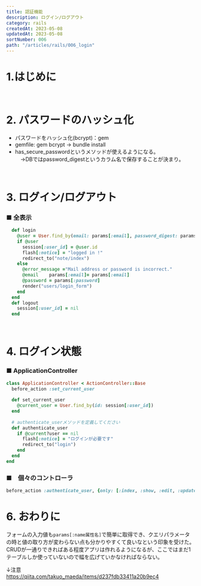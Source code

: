 ```yaml
---
title: 認証機能
description: ログイン/ログアウト
category: rails
createdAt: 2023-05-08
updatedAt: 2023-05-08
sortNumber: 006
path: "/articles/rails/006_login"
---
```


<nuxt-content-wrapper>

# 1.はじめに


<br>

# 2. パスワードのハッシュ化
- パスワードをハッシュ化(bcrypt)：gem
- gemfile: gem bcrypt → bundle install
-  has_secure_passwordというメソッドが使えるようになる。 <br>
　→DBではpassword_digestというカラム名で保存することが決まり。


<br>

# 3. ログイン/ログアウト
### ■ 全表示
```ruby
  def login
    @user = User.find_by(email: params[:email], password_digest: params[:password])
    if @user
      session[:user_id] = @user.id
      flash[:notice] = "logged in !"
      redirect_to("note/index")
    else
      @error_message ="Mail address or password is incorrect."
      @email    params[:email]= params[:email]
      @password = params[:password]
      render("users/login_form")
    end
  end
  def logout
    session[:user_id] = nil
  end
```

<br>

# 4. ログイン状態
### ■ ApplicationController
```ruby
class ApplicationController < ActionController::Base
  before_action :set_current_user
  
  def set_current_user
    @current_user = User.find_by(id: session[:user_id])
  end
  
  # authenticate_userメソッドを定義してください
  def authenticate_user
    if @current?user == nil
      flash[:notice] = "ログインが必要です"
      redirect_to("login")
    end
  end
end

``` 

### ■　個々のコントローラ
```ruby
before_action :authenticate_user, {only: [:index, :show, :edit, :update]}
```


# 6. おわりに
フォームの入力値も`params[:name属性名]`で簡単に取得でき、クエリパラメータの時と値の取り方が変わらない点も分かりやすくて良いなという印象を受けた。CRUDが一通りできればある程度アプリは作れるようになるが、ここではまだ1テーブルしか使っていないので幅を広げていかなければならない。


↓注意　<br>
https://qiita.com/takuo_maeda/items/d237fdb33411a20b9ec4

</nuxt-content-wrapper>